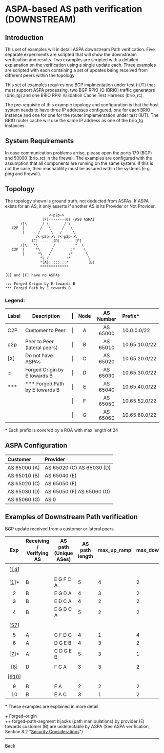 # ASPA-based AS path verification (DOWNSTREAM)

## Introduction
This set of examples will in detail ASPA downstream Path verification. Five 
separate experiments are scripted that will show the downstream verification and 
results. 
Two examples are scripted with a detailed explanation on the verification using 
a single update each. Three examples are scripted with each containing a set of 
updates being received from different peers within the topology. 
  
This set of examples requires one BGP implmentation under test (IUT) that must 
support ASPA processing, two BGP RPKI-IO (BRIO) traffic generators (brio_tg) and 
one BRIO RPKI Validation Cache Test Harness (brio_rc).  
  
The pre-requisite of this example topology and configuration is that the host 
system needs to have three IP addresses configured, one for each BRIO instance 
and one for one for the router implementation under test (IUT). The BRIO router 
cache will use the same IP address as one of the brio_tg instances.
  
## System Requirements

In case communication problems arrise, please open the ports 179 (BGP) and 50000
(brio_rc) in the firewall. The examples are configured with the assumption that
all components are running on the same system. If this is not the case, then
reachablility must be assured within the systems (e.g. ping and firewall).

## Topology
  
The topology shown is ground truth, not deducted from ASPAs. If ASPA exists for 
an AS, it only asserts if another AS is its Provider or Not Provider.  
```
                    <-p2p->
                 [F]-------(G) {AS0 ASPA}
       /|\       / \       / \
   C2P  |       /   \     /   \
        |      /     \   /     \
              /<-p2p->\ /<-p2p->\
            (C)-------(D)-------[E]
       /|\   *\       /        :*  \
   C2P  |     *\     /        :*    \
        |      *\   /        :*      \
                *\ /        :*        \
                *(A)::::::::*         (B)
                *************

[E] and [F] have no ASPAs

::: Forged Origin by E towards B
*** Forged Path by E towards B

```

### Legend:

| Label | Description                    | \| | Node | AS Number | Prefix*       |
| ----- | ------------------------------ | -- | :--: | :-------: | :-----------  |
| C2P   | Customer to Peer               | \| |  A   | AS 65000  | 10.0.0.0/22   |
| p2p   | Peer to Peer (lateral peers)   | \| |  B   | AS 65010  | 10.65.10.0/22 |
| [X]   | Do not have ASPAs              | \| |  C   | AS 65020  | 10.65.20.0/22 |
| :::   | Forged Origin by E towards B   | \| |  D   | AS 65030  | 10.65.30.0/22 |
| ***   | *** Forged Path by E towards B | \| |  E   | AS 65040  | 10.65.40.0/22 |
|       |                                | \| |  F   | AS 65050  | 10.65.52.0/22 |
|       |                                | \| |  G   | AS 65060  | 10.65.60.0/22 |

\* Each prefix is covered by a ROA with max length of 24

## ASPA Configuration
| Customer     | Provider                  |
| :----------- | :------------------------ |
| AS 65000 (A) | AS 65020 (C) AS 65030 (D) |
| AS 65010 (B) | AS 65040 (E)              |
| AS 65020 (C) | AS 65050 (F)              |
| AS 65030 (D) | AS 65050 (F) AS 65060 (G) |
| AS 65060 (G) | AS 0                      |

## Examples of Downstream Path verification
BGP update received from a customer or lateral peers.

| Exp  | Receiving / Verifying AS | AS path (Unique ASes) | AS path length | max_up_ramp | max_down_ramp | min_up_ramp | min_down_ramp | Upstream Path Verification Result |
| :--: | ------------------------ | --------------------- | -------------- | ----------- | ------------- | ----------- | ------------- | --------------------------------- |
|      |                          |                       |                |             |               |             |               |                                   |
| [[14](exp14.README.tpl.md)] |   |                       |                |             |               |             |               |                                   |
|      |                          |                       |                |             |               |             |               |                                   |
|  [[1](exp1.README.tpl.md)]* | B |    E G F C A          |    5           |     4       |     2         |    3        |     1         |     Unknown                       |
|   2  |           B              |    E G D A            |    4           |     3       |     2         |    3        |     1         |     Valid                         |
|   3  |           B              |    E D C A            |    4           |     2       |     2         |    2        |     1         |     Unknown                       |
|   4  |           B              |    E G D C A          |    5           |     2       |     2         |    2        |     1         |     Invalid                       |
|      |                          |                       |                |             |               |             |               |                                   |
| [[57](exp57.README.tpl.md)] |   |                       |                |             |               |             |               |                                   |
|      |                          |                       |                |             |               |             |               |                                   |
|   5  |           A              |    C F D G            |    4           |     1       |     4         |    1        |     2         |     Unknow                        |
|   6  |           A              |    D G E B            |    4           |     3       |     2         |    2        |     2         |     Valid                         |
|  [[7](exp7.README.tpl.md)]* | A |    C D G E B          |    5           |     3       |     1         |    2        |     1         |     Invalid                       |
|      |                          |                       |                |             |               |             |               |                                   |
|  [[8](exp8.README.tpl.md)]  | D |    F C A              |    3           |     3       |     2         |    3        |     1         |     Valid                         |
|      |                          |                       |                |             |               |             |               |                                   |
| [[910](exp910.README.tpl.md)]|  |                       |                |             |               |             |               |                                   |  
|      |                          |                       |                |             |               |             |               |                                   |
|   9  |           B              |    E A                |    2           |     2       |     2         |    1        |     1         |     Valid+                        |
|  10  |           B              |    E A C              |    3           |     1       |     2         |    2        |     1         |     Valid++                       |

\* These examples are explained in more detail.   

\+ Forged-origin  
\+\+ forged-path-segment hijacks (path manipulations) by provider (E) towards 
customer (B) are undetectable by ASPA (See ASPA verification, Section 8.2 "[Security Considerations](https://datatracker.ietf.org/doc/draft-ietf-sidrops-aspa-verification/)")

---
[Back](../README.md)